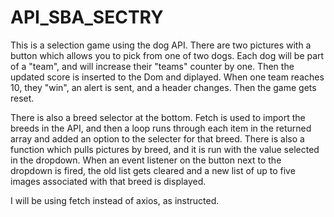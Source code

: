 # API_SBA_SECTRY


This is a selection game using the dog API.  There are two pictures with a button which allows you to pick from one of two dogs.  Each dog will be part of a "team", and will increase their "teams" counter by one.  Then the updated score is inserted to the Dom and diplayed.  When one team reaches 10, they "win", an alert is sent, and a header changes. Then the game gets reset.

There is also a breed selector at the bottom. Fetch is used to import the breeds in the API, and then a loop runs through each item in the returned array and added an option to the selecter for that breed. There is also a function which pulls pictures by breed, and it is run with the value selected in the dropdown. When an event listener on the button next to the dropdown is fired, the old list gets cleared and a new list of up to five images associated with that breed is displayed.

I will be using fetch instead of axios, as instructed.